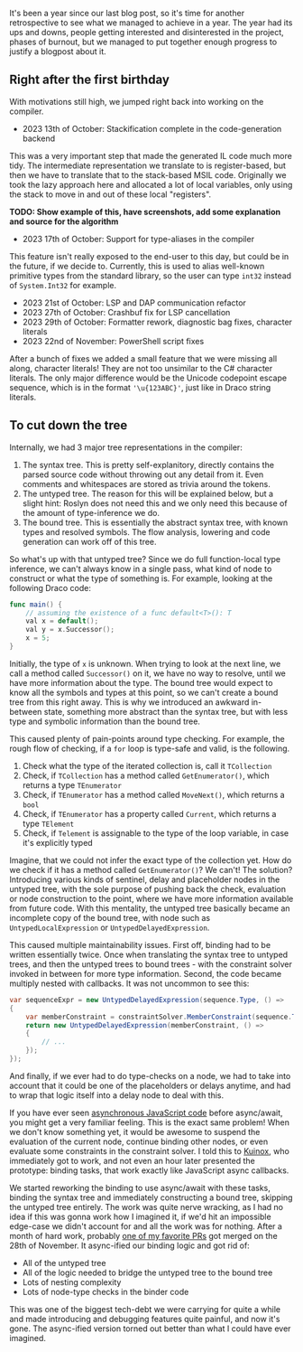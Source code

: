 It's been a year since our last blog post, so it's time for another retrospective to see what we managed to achieve in a year. The year had its ups and downs, people getting interested and disinterested in the project, phases of burnout, but we managed to put together enough progress to justify a blogpost about it.

## Right after the first birthday

With motivations still high, we jumped right back into working on the compiler.

- 2023 13th of October: Stackification complete in the code-generation backend

This was a very important step that made the generated IL code much more tidy. The intermediate representation we translate to is register-based, but then we have to translate that to the stack-based MSIL code. Originally we took the lazy approach here and allocated a lot of local variables, only using the stack to move in and out of these local "registers".

**TODO: Show example of this, have screenshots, add some explanation and source for the algorithm**

- 2023 17th of October: Support for type-aliases in the compiler

This feature isn't really exposed to the end-user to this day, but could be in the future, if we decide to. Currently, this is used to alias well-known primitive types from the standard library, so the user can type `int32` instead of `System.Int32` for example.

- 2023 21st of October: LSP and DAP communication refactor
- 2023 27th of October: Crashbuf fix for LSP cancellation
- 2023 29th of October: Formatter rework, diagnostic bag fixes, character literals
- 2023 22nd of November: PowerShell script fixes

After a bunch of fixes we added a small feature that we were missing all along, character literals! They are not too unsimilar to the C# character literals. The only major difference would be the Unicode codepoint escape sequence, which is in the format `'\u{123ABC}'`, just like in Draco string literals.

## To cut down the tree

Internally, we had 3 major tree representations in the compiler:
 1. The syntax tree. This is pretty self-explanitory, directly contains the parsed source code without throwing out any detail from it. Even comments and whitespaces are stored as trivia around the tokens.
 2. The untyped tree. The reason for this will be explained below, but a slight hint: Roslyn does not need this and we only need this because of the amount of type-inference we do.
 3. The bound tree. This is essentially the abstract syntax tree, with known types and resolved symbols. The flow analysis, lowering and code generation can work off of this tree.

So what's up with that untyped tree? Since we do full function-local type inference, we can't always know in a single pass, what kind of node to construct or what the type of something is. For example, looking at the following Draco code:

```swift
func main() {
    // assuming the existence of a func default<T>(): T
    val x = default();
    val y = x.Successor();
    x = 5;
}
```

Initially, the type of `x` is unknown. When trying to look at the next line, we call a method called `Successor()` on it, we have no way to resolve, until we have more information about the type. The bound tree would expect to know all the symbols and types at this point, so we can't create a bound tree from this right away. This is why we introduced an awkward in-between state, something more abstract than the syntax tree, but with less type and symbolic information than the bound tree.

This caused plenty of pain-points around type checking. For example, the rough flow of checking, if a `for` loop is type-safe and valid, is the following.

 1. Check what the type of the iterated collection is, call it `TCollection`
 2. Check, if `TCollection` has a method called `GetEnumerator()`, which returns a type `TEnumerator`
 3. Check, if `TEnumerator` has a method called `MoveNext()`, which returns a `bool`
 4. Check, if `TEnumerator` has a property called `Current`, which returns a type `TElement`
 5. Check, if `Telement` is assignable to the type of the loop variable, in case it's explicitly typed

Imagine, that we could not infer the exact type of the collection yet. How do we check if it has a method called `GetEnumerator()`? We can't! The solution? Introducing various kinds of sentinel, delay and placeholder nodes in the untyped tree, with the sole purpose of pushing back the check, evaluation or node construction to the point, where we have more information available from future code. With this mentality, the untyped tree basically became an incomplete copy of the bound tree, with node such as `UntypedLocalExpression` or `UntypedDelayedExpression`.

This caused multiple maintainability issues. First off, binding had to be written essentially twice. Once when translating the syntax tree to untyped trees, and then the untyped trees to bound trees - with the constraint solver invoked in between for more type information. Second, the code became multiply nested with callbacks. It was not uncommon to see this:

```cs
var sequenceExpr = new UntypedDelayedExpression(sequence.Type, () =>
{
    var memberConstraint = constraintSolver.MemberConstraint(sequence.Type, "GetEnumerator");
    return new UntypedDelayedExpression(memberConstraint, () =>
    {
        // ...
    });
});
```

And finally, if we ever had to do type-checks on a node, we had to take into account that it could be one of the placeholders or delays anytime, and had to wrap that logic itself into a delay node to deal with this.

If you have ever seen [asynchronous JavaScript code](https://www.stoman.me/articles/async-await-promises-callbacks-in-javascript) before async/await, you might get a very familiar feeling. This is the exact same problem! When we don't know something yet, it would be awesome to suspend the evaluation of the current node, continue binding other nodes, or even evaluate some constraints in the constraint solver. I told this to [Kuinox](https://github.com/Kuinox/), who immediately got to work, and not even an hour later presented the prototype: binding tasks, that work exactly like JavaScript async callbacks.

We started reworking the binding to use async/await with these tasks, binding the syntax tree and immediately constructing a bound tree, skipping the untyped tree entirely. The work was quite nerve wracking, as I had no idea if this was gonna work how I imagined it, if we'd hit an impossible edge-case we didn't account for and all the work was for nothing. After a month of hard work, probably [one of my favorite PRs](https://github.com/Draco-lang/Compiler/pull/344) got merged on the 28th of November. It async-ified our binding logic and got rid of:
 * All of the untyped tree
 * All of the logic needed to bridge the untyped tree to the bound tree
 * Lots of nesting complexity
 * Lots of node-type checks in the binder code

This was one of the biggest tech-debt we were carrying for quite a while and made introducing and debugging features quite painful, and now it's gone. The async-ified version torned out better than what I could have ever imagined.
